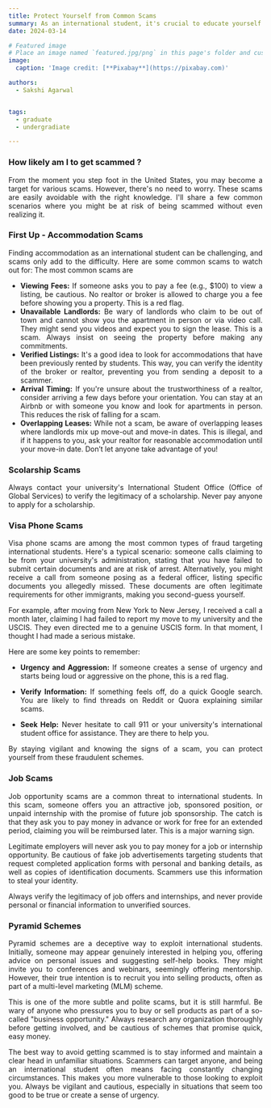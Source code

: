 ```yaml
---
title: Protect Yourself from Common Scams
summary: As an international student, it's crucial to educate yourself about common scams that you might encounter. Being aware of these scams and knowing how to avoid them can protect you from potential financial and personal harm.
date: 2024-03-14

# Featured image
# Place an image named `featured.jpg/png` in this page's folder and customize its options here.
image:
  caption: 'Image credit: [**Pixabay**](https://pixabay.com)'

authors:
  - Sakshi Agarwal


tags:
  - graduate
  - undergradiate

---
```

<div style="text-align: justify;">

### How likely am I to get scammed ?

From the moment you step foot in the United States, you may become a target for various scams. However, there's no need to worry. These scams are easily avoidable with the right knowledge. I'll share a few common scenarios where you might be at risk of being scammed without even realizing it.


### First Up - Accommodation Scams

Finding accommodation as an international student can be challenging, and scams only add to the difficulty. Here are some common scams to watch out for:
The most common scams are 
- **Viewing Fees:** If someone asks you to pay a fee (e.g., $100) to view a listing, be cautious. No realtor or broker is allowed to charge you a fee before showing you a property. This is a red flag.
- **Unavailable Landlords:** Be wary of landlords who claim to be out of town and cannot show you the apartment in person or via video call. They might send you videos and expect you to sign the lease. This is a scam. Always insist on seeing the property before making any commitments.
- **Verified Listings:** It's a good idea to look for accommodations that have been previously rented by students. This way, you can verify the identity of the broker or realtor, preventing you from sending a deposit to a scammer.
- **Arrival Timing:** If you're unsure about the trustworthiness of a realtor, consider arriving a few days before your orientation. You can stay at an Airbnb or with someone you know and look for apartments in person. This reduces the risk of falling for a scam.
- **Overlapping Leases:** While not a scam, be aware of overlapping leases where landlords mix up move-out and move-in dates. This is illegal, and if it happens to you, ask your realtor for reasonable accommodation until your move-in date. Don’t let anyone take advantage of you!


### Scolarship Scams

Always contact your university's International Student Office (Office of Global Services) to verify the legitimacy of a scholarship. Never pay anyone to apply for a scholarship.

### Visa Phone Scams

Visa phone scams are among the most common types of fraud targeting international students. Here's a typical scenario: someone calls claiming to be from your university's administration, stating that you have failed to submit certain documents and are at risk of arrest. Alternatively, you might receive a call from someone posing as a federal officer, listing specific documents you allegedly missed. These documents are often legitimate requirements for other immigrants, making you second-guess yourself.

For example, after moving from New York to New Jersey, I received a call a month later, claiming I had failed to report my move to my university and the USCIS. They even directed me to a genuine USCIS form. In that moment, I thought I had made a serious mistake.

Here are some key points to remember:

- **Urgency and Aggression:** If someone creates a sense of urgency and starts being loud or aggressive on the phone, this is a red flag.

- **Verify Information:** If something feels off, do a quick Google search. You are likely to find threads on Reddit or Quora explaining similar scams.

- **Seek Help:** Never hesitate to call 911 or your university's international student office for assistance. They are there to help you.

By staying vigilant and knowing the signs of a scam, you can protect yourself from these fraudulent schemes.

### Job Scams

Job opportunity scams are a common threat to international students. In this scam, someone offers you an attractive job, sponsored position, or unpaid internship with the promise of future job sponsorship. The catch is that they ask you to pay money in advance or work for free for an extended period, claiming you will be reimbursed later. This is a major warning sign.

Legitimate employers will never ask you to pay money for a job or internship opportunity. Be cautious of fake job advertisements targeting students that request completed application forms with personal and banking details, as well as copies of identification documents. Scammers use this information to steal your identity.

Always verify the legitimacy of job offers and internships, and never provide personal or financial information to unverified sources.


### Pyramid Schemes

Pyramid schemes are a deceptive way to exploit international students. Initially, someone may appear genuinely interested in helping you, offering advice on personal issues and suggesting self-help books. They might invite you to conferences and webinars, seemingly offering mentorship. However, their true intention is to recruit you into selling products, often as part of a multi-level marketing (MLM) scheme.

This is one of the more subtle and polite scams, but it is still harmful. Be wary of anyone who pressures you to buy or sell products as part of a so-called "business opportunity." Always research any organization thoroughly before getting involved, and be cautious of schemes that promise quick, easy money.

The best way to avoid getting scammed is to stay informed and maintain a clear head in unfamiliar situations. Scammers can target anyone, and being an international student often means facing constantly changing circumstances. This makes you more vulnerable to those looking to exploit you. Always be vigilant and cautious, especially in situations that seem too good to be true or create a sense of urgency.
</div>